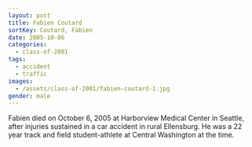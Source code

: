 ```yaml
---
layout: post
title: Fabien Coutard
sortKey: Coutard, Fabien
date: 2005-10-06
categories:
  - class-of-2001
tags:
  - accident
  - traffic
images:
  - /assets/class-of-2001/fabien-coutard-1.jpg
gender: male
---
```


Fabien died on October 6, 2005 at Harborview Medical Center in Seattle, after injuries sustained in a car accident in rural Ellensburg. He was a 22 year track and field student-athlete at Central Washington at the time.
